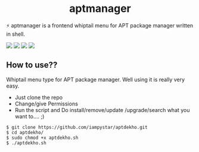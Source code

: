 <div align="center">
  
# aptmanager
</div>
<p>⚡ aptmanager is a frontend whiptail menu for APT package manager written in shell.
</p>
<img src="https://img.shields.io/github/stars/ow1c/aptmanager?color=e57474&labelColor=1e2528&style=for-the-badge"> <img src="https://img.shields.io/github/issues/ow1c/aptmanager?color=67b0e8&labelColor=1e2528&style=for-the-badge">
<img src="https://img.shields.io/static/v1?label=license&message=MIT&color=8ccf7e&labelColor=1e2528&style=for-the-badge">
<img src="https://img.shields.io/github/forks/ow1c/aptmanager?color=e5c76b&labelColor=1e2528&style=for-the-badge">
<br>

## How to use??
Whiptail menu type for APT package manager.
Well using it is really very easy.

- Just clone the repo
- Change/give Permissions
- Run the script and Do install/remove/update /upgrade/search what you want to....  ;)



```
$ git clone https://github.com/iampystar/aptdekho.git
$ cd aptdekho/
$ sudo chmod +x aptdekho.sh
$ ./aptdekho.sh
```

